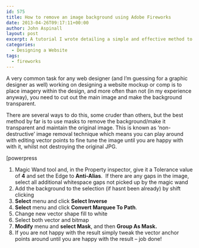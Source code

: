 ```yaml
---
id: 575
title: How to remove an image background using Adobe Fireworks
date: 2013-04-26T09:17:11+00:00
author: John Aspinall
layout: post
excerpt: A tutorial I wrote detailing a simple and effective method to remove a background from a photograph, most importantly in a none destructive manner.
categories:
  - Designing a Website
tags:
  - fireworks
---
```

A very common task for any web designer (and I&#8217;m guessing for a graphic designer as well) working on designing a website mockup or comp is to place imagery within the design, and more often than not (in my experience anyway), you need to cut out the main image and make the background transparent. 

There are several ways to do this, some cruder than others, but the best method by far is to use masks to remove the background/make it transparent and maintain the original image. This is known as &#8216;non-destructive&#8217; image removal technique which means you can play around with editing vector points to fine tune the image until you are happy with with it, whilst not destroying the original JPG.

[powerpress
<!--more-->

  1. Magic Wand tool and, in the Property inspector, give it a Tolerance value of **4** and set the Edge to **Anti-Alias**.  If there are any gaps in the image, select all additional whitespace gaps not picked up by the magic wand
  2. Add the background to the selection (if hasnt been already) by shift clicking
  3. **Select** menu and click **Select Inverse**
  4. **Select** menu and click **Convert Marquee To Path**.
  5. Change new vector shape fill to white
  6. Select both vector and bitmap
  7. **Modify** menu and **select Mask**, and then **Group As Mask.**
  8. If you are not happy with the result simply tweak the vector anchor points around until you are happy with the result &#8211; job done!

&nbsp;
